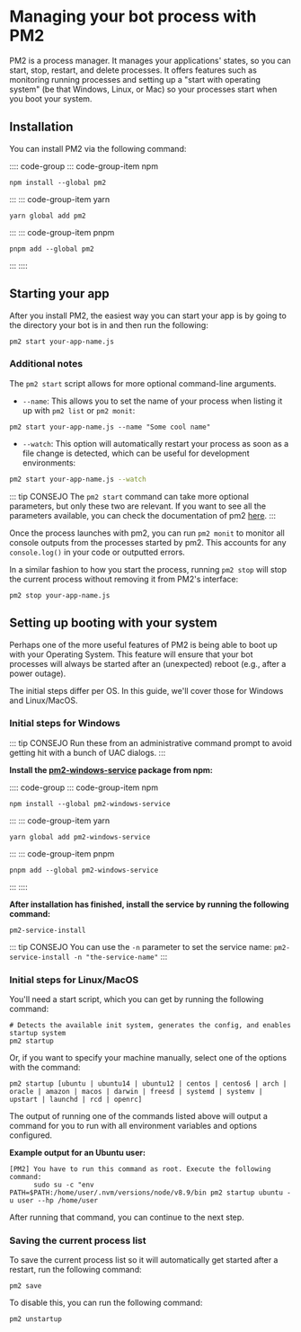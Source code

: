 # Managing your bot process with PM2

PM2 is a process manager. It manages your applications' states, so you can start, stop, restart, and delete processes. It offers features such as monitoring running processes and setting up a "start with operating system" (be that Windows, Linux, or Mac) so your processes start when you boot your system.

## Installation

You can install PM2 via the following command:

:::: code-group
::: code-group-item npm
```sh:no-line-numbers
npm install --global pm2
```
:::
::: code-group-item yarn
```sh:no-line-numbers
yarn global add pm2
```
:::
::: code-group-item pnpm
```sh:no-line-numbers
pnpm add --global pm2
```
:::
::::

## Starting your app

After you install PM2, the easiest way you can start your app is by going to the directory your bot is in and then run the following:

```sh:no-line-numbers
pm2 start your-app-name.js
```

### Additional notes

The `pm2 start` script allows for more optional command-line arguments.

- `--name`: This allows you to set the name of your process when listing it up with `pm2 list` or `pm2 monit`:

```sh:no-line-numbers
pm2 start your-app-name.js --name "Some cool name"
```

- `--watch`: This option will automatically restart your process as soon as a file change is detected, which can be useful for development environments:

```bash
pm2 start your-app-name.js --watch
```

::: tip CONSEJO
The `pm2 start` command can take more optional parameters, but only these two are relevant. If you want to see all the parameters available, you can check the documentation of pm2 [here](https://pm2.keymetrics.io/docs/usage/pm2-doc-single-page/).
:::

Once the process launches with pm2, you can run `pm2 monit` to monitor all console outputs from the processes started by pm2. This accounts for any `console.log()` in your code or outputted errors.

In a similar fashion to how you start the process, running `pm2 stop` will stop the current process without removing it from PM2's interface:

```sh:no-line-numbers
pm2 stop your-app-name.js
```

## Setting up booting with your system

Perhaps one of the more useful features of PM2 is being able to boot up with your Operating System. This feature will ensure that your bot processes will always be started after an (unexpected) reboot (e.g., after a power outage).

The initial steps differ per OS. In this guide, we'll cover those for Windows and Linux/MacOS.

### Initial steps for Windows

::: tip CONSEJO
Run these from an administrative command prompt to avoid getting hit with a bunch of UAC dialogs.
:::

**Install the [pm2-windows-service](https://www.npmjs.com/package/pm2-windows-service) package from npm:**

:::: code-group
::: code-group-item npm
```sh:no-line-numbers
npm install --global pm2-windows-service
```
:::
::: code-group-item yarn
```sh:no-line-numbers
yarn global add pm2-windows-service
```
:::
::: code-group-item pnpm
```sh:no-line-numbers
pnpm add --global pm2-windows-service
```
:::
::::

**After installation has finished, install the service by running the following command:**

```sh:no-line-numbers
pm2-service-install
```
::: tip CONSEJO
You can use the `-n` parameter to set the service name: `pm2-service-install -n "the-service-name"`
:::

### Initial steps for Linux/MacOS

You'll need a start script, which you can get by running the following command:

```sh:no-line-numbers
# Detects the available init system, generates the config, and enables startup system
pm2 startup
```

Or, if you want to specify your machine manually, select one of the options with the command:

```sh:no-line-numbers
pm2 startup [ubuntu | ubuntu14 | ubuntu12 | centos | centos6 | arch | oracle | amazon | macos | darwin | freesd | systemd | systemv | upstart | launchd | rcd | openrc]
```

The output of running one of the commands listed above will output a command for you to run with all environment variables and options configured.

**Example output for an Ubuntu user:**

```sh:no-line-numbers
[PM2] You have to run this command as root. Execute the following command:
      sudo su -c "env PATH=$PATH:/home/user/.nvm/versions/node/v8.9/bin pm2 startup ubuntu -u user --hp /home/user
```

After running that command, you can continue to the next step.

### Saving the current process list

To save the current process list so it will automatically get started after a restart, run the following command:

```sh:no-line-numbers
pm2 save
```

To disable this, you can run the following command:

```sh:no-line-numbers
pm2 unstartup
```
